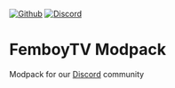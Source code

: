 [![Github](https://img.shields.io/badge/dynamic/json?url=https%3A%2F%2Fapi.github.com%2Frepos%2Ffemboytv%2FLC_FemboyTV_Modpack&query=%24.stargazers_count&suffix=%20stars&style=for-the-badge&logo=github&logoColor=%23FFFFFF&label=%20&labelColor=%23121212&color=%236cc644)](https://github.com/femboytv/LC_FemboyTV_Modpack)
[![Discord](https://img.shields.io/discord/1232659990993702943?style=for-the-badge&logo=discord&logoColor=%235865F2&label=%20&labelColor=%23121212&color=%235865F2)](https://discord.gg/xftw5HsGft)
# FemboyTV Modpack
Modpack for our [Discord](https://discord.gg/xftw5HsGft) community
